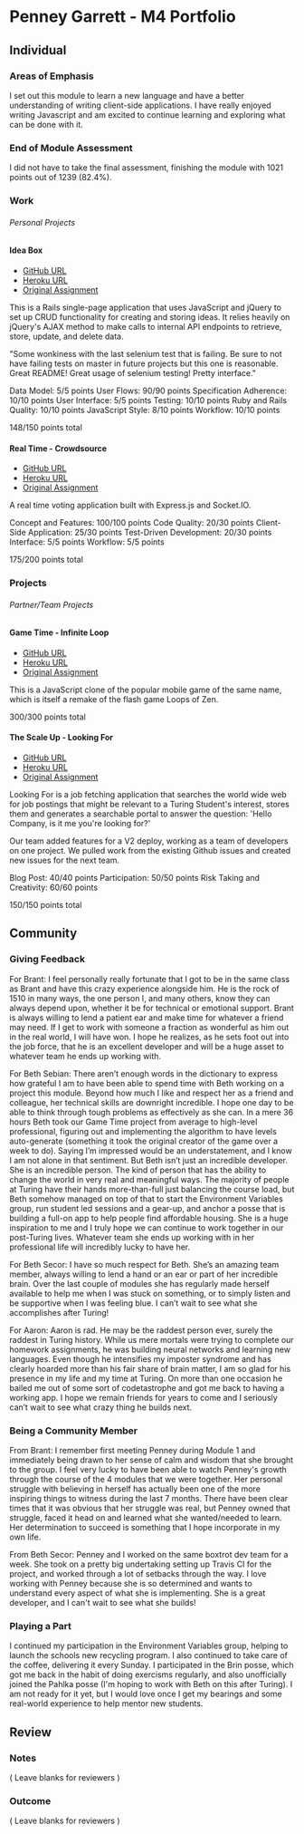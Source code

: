 # Penney Garrett - M4 Portfolio

## Individual

### Areas of Emphasis

I set out this module to learn a new language and have a better understanding of writing
client-side applications. I have really enjoyed writing Javascript and am excited to
continue learning and exploring what can be done with it.

### End of Module Assessment

I did not have to take the final assessment, finishing the module with 1021 points out
of 1239 (82.4%).

### Work

###### Personal Projects

#### Idea Box

* [GitHub URL](https://github.com/PenneyGadget/idea_box)
* [Heroku URL](http://box-of-ideas.herokuapp.com/)
* [Original Assignment](https://github.com/turingschool/curriculum/blob/master/source/projects/revenge_of_idea_box.markdown)

This is a Rails single-page application that uses JavaScript and jQuery to set up CRUD functionality for creating and storing ideas. It relies heavily on jQuery's AJAX method to make calls to internal API endpoints to retrieve, store, update, and delete data.

"Some wonkiness with the last selenium test that is failing. Be sure to not have failing tests on master in future projects but this one is reasonable. Great README! Great usage of selenium testing! Pretty interface."

Data Model: 5/5 points
User Flows: 90/90 points
Specification Adherence: 10/10 points
User Interface: 5/5 points
Testing: 10/10 points
Ruby and Rails Quality: 10/10 points
JavaScript Style: 8/10 points
Workflow: 10/10 points

148/150 points total

#### Real Time - Crowdsource

* [GitHub URL](https://github.com/PenneyGadget/crowdsource)
* [Heroku URL](https://realtime-crowdsource.herokuapp.com/)
* [Original Assignment](https://github.com/turingschool/curriculum/blob/master/source/projects/real_time.markdown)

A real time voting application built with Express.js and Socket.IO.

Concept and Features: 100/100 points
Code Quality: 20/30 points
Client-Side Application: 25/30 points
Test-Driven Development: 20/30 points
Interface: 5/5 points
Workflow: 5/5 points

175/200 points total

### Projects

###### Partner/Team Projects

#### Game Time - Infinite Loop

* [GitHub URL](https://github.com/PenneyGadget/game-time)
* [Heroku URL](http://penneygadget.github.io/game-time/)
* [Original Assignment](https://github.com/turingschool/lesson_plans/blob/master/ruby_04-apis_and_scalability/gametime_project.markdown)

This is a JavaScript clone of the popular mobile game of the same name, which is itself a remake of the flash game Loops of Zen.

300/300 points total

#### The Scale Up - Looking For

* [GitHub URL](https://github.com/LookingForMe/lookingfor)
* [Heroku URL](https://lookingforme.herokuapp.com/)
* [Original Assignment](https://github.com/turingschool/lesson_plans/blob/master/ruby_04-apis_and_scalability/looking_for_project.markdown)

Looking For is a job fetching application that searches the world wide web for job postings that might be relevant to a Turing Student's interest, stores them and generates a searchable portal to answer the question: 'Hello Company, is it me you're looking for?'

Our team added features for a V2 deploy, working as a team of developers on one project. We pulled work from the existing Github issues and created new issues for the next team.

Blog Post: 40/40 points
Participation: 50/50 points
Risk Taking and Creativity: 60/60 points

150/150 points total

## Community

### Giving Feedback

For Brant:
I feel personally really fortunate that I got to be in the same class as Brant and have this crazy experience alongside him. He is the rock of 1510 in many ways, the one person I, and many others, know they can always depend upon, whether it be for technical or emotional support. Brant is always willing to lend a patient ear and make time for whatever a friend may need. If I get to work with someone a fraction as wonderful as him out in the real world, I will have won. I hope he realizes, as he sets foot out into the job force, that he is an excellent developer and will be a huge asset to whatever team he ends up working with.

For Beth Sebian:
There aren’t enough words in the dictionary to express how grateful I am to have been able to spend time with Beth working on a project this module. Beyond how much I like and respect her as a friend and colleague, her technical skills are downright incredible. I hope one day to be able to think through tough problems as effectively as she can. In a mere 36 hours Beth took our Game Time project from average to high-level professional, figuring out and implementing the algorithm to have levels auto-generate (something it took the original creator of the game over a week to do). Saying I’m impressed would be an understatement, and I know I am not alone in that sentiment.
But Beth isn’t just an incredible developer. She is an incredible person. The kind of person that has the ability to change the world in very real and meaningful ways. The majority of people at Turing have their hands more-than-full just balancing the course load, but Beth somehow managed on top of that to start the Environment Variables group, run student led sessions and a gear-up, and anchor a posse that is building a full-on app to help people find affordable housing. She is a huge inspiration to me and I truly hope we can continue to work together in our post-Turing lives. Whatever team she ends up working with in her professional life will incredibly lucky to have her.

For Beth Secor:
I have so much respect for Beth. She’s an amazing team member, always willing to lend a hand or an ear or part of her incredible brain. Over the last couple of modules she has regularly made herself available to help me when I was stuck on something, or to simply listen and be supportive when I was feeling blue. I can’t wait to see what she accomplishes after Turing!

For Aaron:
Aaron is rad. He may be the raddest person ever, surely the raddest in Turing history. While us mere mortals were trying to complete our homework assignments, he was building neural networks and learning new languages. Even though he intensifies my imposter syndrome and has clearly hoarded more than his fair share of brain matter, I am so glad for his presence in my life and my time at Turing. On more than one occasion he bailed me out of some sort of codetastrophe and got me back to having a working app. I hope we remain friends for years to come and I seriously can’t wait to see what crazy thing he builds next.

### Being a Community Member

From Brant:
I remember first meeting Penney during Module 1 and immediately being drawn to her sense of calm and wisdom that she brought to the group. I feel very lucky to have been able to watch Penney's growth through the course of the 4 modules that we were together. Her personal struggle with believing in herself has actually been one of the more inspiring things to witness during the last 7 months. There have been clear times that it was obvious that her struggle was real, but Penney owned that struggle, faced it head on and learned what she wanted/needed to learn. Her determination to succeed is something that I hope incorporate in my own life.

From Beth Secor:
Penney and I worked on the same boxtrot dev team for a week. She took on a pretty big undertaking setting up Travis CI for the project, and worked through a lot of setbacks through the way. I love working with Penney because she is so determined and wants to understand every aspect of what she is implementing. She is a great developer, and I can't wait to see what she builds!

### Playing a Part

I continued my participation in the Environment Variables group, helping to launch the schools new recycling program. I also continued to take care of the coffee, delivering it every Sunday. I participated in the Brin posse, which got me back in the habit of doing exercisms regularly, and also unofficially joined the Pahlka posse (I'm hoping to work with Beth on this after Turing). I am not ready for it yet, but I would love once I get my bearings and some real-world experience to help mentor new students.

## Review

### Notes

( Leave blanks for reviewers )

### Outcome

( Leave blanks for reviewers )
